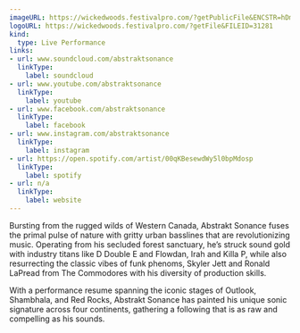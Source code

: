 ```yaml
---
imageURL: https://wickedwoods.festivalpro.com/?getPublicFile&ENCSTR=hDmKlviVHnmvNoBqbDOc
logoURL: https://wickedwoods.festivalpro.com/?getFile&FILEID=31281
kind:
  type: Live Performance
links:
- url: www.soundcloud.com/abstraktsonance
  linkType:
    label: soundcloud
- url: www.youtube.com/abstraktsonance
  linkType:
    label: youtube
- url: www.facebook.com/abstraktsonance
  linkType:
    label: facebook
- url: www.instagram.com/abstraktsonance
  linkType:
    label: instagram
- url: https://open.spotify.com/artist/00qKBesewdWy5l0bpMdosp
  linkType:
    label: spotify
- url: n/a
  linkType:
    label: website
---
```

Bursting from the rugged wilds of Western Canada, Abstrakt Sonance fuses the primal pulse of nature with gritty urban basslines that are revolutionizing music. Operating from his secluded forest sanctuary, he’s struck sound gold with industry titans like D Double E and Flowdan, Irah and Killa P, while also resurrecting the classic vibes of funk phenoms, Skyler Jett and Ronald LaPread from The Commodores with his diversity of production skills.

With a performance resume spanning the iconic stages of Outlook, Shambhala, and Red Rocks,
Abstrakt Sonance has painted his unique sonic signature across four continents, gathering a
following that is as raw and compelling as his sounds.